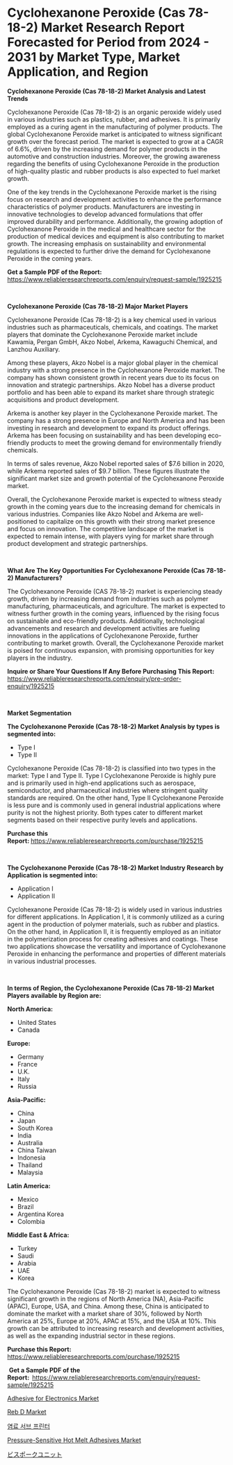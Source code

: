 <p><h1>Cyclohexanone Peroxide (Cas 78-18-2) Market Research Report Forecasted for Period from 2024 -  2031 by Market Type, Market Application, and Region</h1></p><p><strong>Cyclohexanone Peroxide (Cas 78-18-2) Market Analysis and Latest Trends</strong></p>
<p><p>Cyclohexanone Peroxide (Cas 78-18-2) is an organic peroxide widely used in various industries such as plastics, rubber, and adhesives. It is primarily employed as a curing agent in the manufacturing of polymer products. The global Cyclohexanone Peroxide market is anticipated to witness significant growth over the forecast period. The market is expected to grow at a CAGR of 6.6%, driven by the increasing demand for polymer products in the automotive and construction industries. Moreover, the growing awareness regarding the benefits of using Cyclohexanone Peroxide in the production of high-quality plastic and rubber products is also expected to fuel market growth.</p><p>One of the key trends in the Cyclohexanone Peroxide market is the rising focus on research and development activities to enhance the performance characteristics of polymer products. Manufacturers are investing in innovative technologies to develop advanced formulations that offer improved durability and performance. Additionally, the growing adoption of Cyclohexanone Peroxide in the medical and healthcare sector for the production of medical devices and equipment is also contributing to market growth. The increasing emphasis on sustainability and environmental regulations is expected to further drive the demand for Cyclohexanone Peroxide in the coming years.</p></p>
<p><strong>Get a Sample PDF of the Report:&nbsp;</strong> <a href="https://www.reliableresearchreports.com/enquiry/request-sample/1925215">https://www.reliableresearchreports.com/enquiry/request-sample/1925215</a></p>
<p>&nbsp;</p>
<p><strong>Cyclohexanone Peroxide (Cas 78-18-2) Major Market Players</strong></p>
<p><p>Cyclohexanone Peroxide (Cas 78-18-2) is a key chemical used in various industries such as pharmaceuticals, chemicals, and coatings. The market players that dominate the Cyclohexanone Peroxide market include Kawamia, Pergan GmbH, Akzo Nobel, Arkema, Kawaguchi Chemical, and Lanzhou Auxiliary.</p><p>Among these players, Akzo Nobel is a major global player in the chemical industry with a strong presence in the Cyclohexanone Peroxide market. The company has shown consistent growth in recent years due to its focus on innovation and strategic partnerships. Akzo Nobel has a diverse product portfolio and has been able to expand its market share through strategic acquisitions and product development.</p><p>Arkema is another key player in the Cyclohexanone Peroxide market. The company has a strong presence in Europe and North America and has been investing in research and development to expand its product offerings. Arkema has been focusing on sustainability and has been developing eco-friendly products to meet the growing demand for environmentally friendly chemicals.</p><p>In terms of sales revenue, Akzo Nobel reported sales of $7.6 billion in 2020, while Arkema reported sales of $9.7 billion. These figures illustrate the significant market size and growth potential of the Cyclohexanone Peroxide market.</p><p>Overall, the Cyclohexanone Peroxide market is expected to witness steady growth in the coming years due to the increasing demand for chemicals in various industries. Companies like Akzo Nobel and Arkema are well-positioned to capitalize on this growth with their strong market presence and focus on innovation. The competitive landscape of the market is expected to remain intense, with players vying for market share through product development and strategic partnerships.</p></p>
<p>&nbsp;</p>
<p><strong>What Are The Key Opportunities For Cyclohexanone Peroxide (Cas 78-18-2) Manufacturers?</strong></p>
<p><p>The Cyclohexanone Peroxide (CAS 78-18-2) market is experiencing steady growth, driven by increasing demand from industries such as polymer manufacturing, pharmaceuticals, and agriculture. The market is expected to witness further growth in the coming years, influenced by the rising focus on sustainable and eco-friendly products. Additionally, technological advancements and research and development activities are fueling innovations in the applications of Cyclohexanone Peroxide, further contributing to market growth. Overall, the Cyclohexanone Peroxide market is poised for continuous expansion, with promising opportunities for key players in the industry.</p></p>
<p><strong>Inquire or Share Your Questions If Any Before Purchasing This Report:</strong> <a href="https://www.reliableresearchreports.com/enquiry/pre-order-enquiry/1925215">https://www.reliableresearchreports.com/enquiry/pre-order-enquiry/1925215</a></p>
<p>&nbsp;</p>
<p><strong>Market Segmentation</strong></p>
<p><strong>The Cyclohexanone Peroxide (Cas 78-18-2) Market Analysis by types is segmented into:</strong></p>
<p><ul><li>Type I</li><li>Type II</li></ul></p>
<p><p>Cyclohexanone Peroxide (Cas 78-18-2) is classified into two types in the market: Type I and Type II. Type I Cyclohexanone Peroxide is highly pure and is primarily used in high-end applications such as aerospace, semiconductor, and pharmaceutical industries where stringent quality standards are required. On the other hand, Type II Cyclohexanone Peroxide is less pure and is commonly used in general industrial applications where purity is not the highest priority. Both types cater to different market segments based on their respective purity levels and applications.</p></p>
<p><strong>Purchase this Report:&nbsp;</strong><a href="https://www.reliableresearchreports.com/purchase/1925215">https://www.reliableresearchreports.com/purchase/1925215</a></p>
<p>&nbsp;</p>
<p><strong>The Cyclohexanone Peroxide (Cas 78-18-2) Market Industry Research by Application is segmented into:</strong></p>
<p><ul><li>Application I</li><li>Application II</li></ul></p>
<p><p>Cyclohexanone Peroxide (Cas 78-18-2) is widely used in various industries for different applications. In Application I, it is commonly utilized as a curing agent in the production of polymer materials, such as rubber and plastics. On the other hand, in Application II, it is frequently employed as an initiator in the polymerization process for creating adhesives and coatings. These two applications showcase the versatility and importance of Cyclohexanone Peroxide in enhancing the performance and properties of different materials in various industrial processes.</p></p>
<p>&nbsp;</p>
<p><strong>In terms of Region, the Cyclohexanone Peroxide (Cas 78-18-2) Market Players available by Region are:</strong></p>
<p>
    <p> <strong> North America: </strong>
        <ul>
            <li>United States</li>
            <li>Canada</li>
        </ul>
        </p> 
    <p> <strong> Europe: </strong>
        <ul>
            <li>Germany</li>
            <li>France</li>
            <li>U.K.</li>
            <li>Italy</li>
            <li>Russia</li>
        </ul>
        </p> 
    <p> <strong> Asia-Pacific: </strong>
        <ul>
            <li>China</li>
            <li>Japan</li>
            <li>South Korea</li>
            <li>India</li>
            <li>Australia</li>
            <li>China Taiwan</li>
            <li>Indonesia</li>
            <li>Thailand</li>
            <li>Malaysia</li>
        </ul>
        </p> 
    <p> <strong> Latin America: </strong>
        <ul>
            <li>Mexico</li>
            <li>Brazil</li>
            <li>Argentina Korea</li>
            <li>Colombia</li>
        </ul>
        </p> 
    <p> <strong> Middle East & Africa: </strong>
        <ul>
            <li>Turkey</li>
            <li>Saudi</li>
            <li>Arabia</li>
            <li>UAE</li>
            <li>Korea</li>
        </ul>
    </p>
    </p>
<p><p>The Cyclohexanone Peroxide (Cas 78-18-2) market is expected to witness significant growth in the regions of North America (NA), Asia-Pacific (APAC), Europe, USA, and China. Among these, China is anticipated to dominate the market with a market share of 30%, followed by North America at 25%, Europe at 20%, APAC at 15%, and the USA at 10%. This growth can be attributed to increasing research and development activities, as well as the expanding industrial sector in these regions.</p></p>
<p><strong>Purchase this Report: </strong><a href="https://www.reliableresearchreports.com/purchase/1925215">https://www.reliableresearchreports.com/purchase/1925215</a></p>
<p>&nbsp;<strong>Get a Sample PDF of the Report:&nbsp;&nbsp;</strong><a href="https://www.reliableresearchreports.com/enquiry/request-sample/1925215">https://www.reliableresearchreports.com/enquiry/request-sample/1925215</a></p>
<p><strong></strong></p>
<p><p><a href="https://meowing-lemming-dd3.notion.site/Adhesive-for-Electronics-Market-Furnish-Information-about-Market-Size-Market-Share-Market-Dynamics-7252f1f364f94fc08dc69ffc6c3edda0">Adhesive for Electronics Market</a></p><p><a href="https://view.publitas.com/reportprime-1/reb-d-market-size-global-industry-overview-market-segmentation-and-forecast-2024-to-2031/">Reb D Market</a></p><p><a href="https://medium.com/@cliftonfisher9067/%EC%97%BC%EC%83%89-%EC%84%9C%EB%B8%8C-%ED%94%84%EB%A6%B0%ED%84%B0-%EC%8B%9C%EC%9E%A5-%EC%9D%B8%EC%82%AC%EC%9D%B4%ED%8A%B8-%EC%8B%9C%EC%9E%A5-%EB%8F%99%ED%96%A5-%EC%84%B1%EC%9E%A5-2024%EB%85%84%EB%B6%80%ED%84%B0-2031%EB%85%84%EA%B9%8C%EC%A7%80-%EC%98%88%EC%B8%A1%EB%90%9C-%EA%B2%83-1afbb2017f10">염료 서브 프린터</a></p><p><a href="https://shimmer-gardenia-37a.notion.site/Pressure-Sensitive-Hot-Melt-Adhesives-Market-Offers-Provide-Insightful-Data-for-the-Time-Period-from-501f678063814b04b32a019f81ffc880">Pressure-Sensitive Hot Melt Adhesives Market</a></p><p><a href="https://github.com/zekaoe592392/Market-Research-Report-List-1/blob/main/6177960184349.md">ビスポークユニット</a></p></p>
